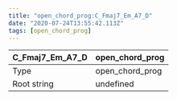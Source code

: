 ```yaml
---
title: "open_chord_prog:C_Fmaj7_Em_A7_D"
date: "2020-07-24T13:55:42.113Z"
tags: [open_chord_prog]
---
```


|C_Fmaj7_Em_A7_D|open_chord_prog|
|---|---|
|Type|open_chord_prog|
|Root string|undefined|

